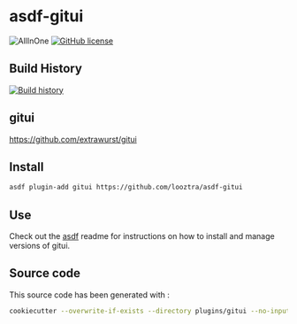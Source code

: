 # asdf-gitui

![AllInOne](https://github.com/looztra/asdf-gitui/workflows/AllInOne/badge.svg)
[![GitHub license](https://img.shields.io/github/license/looztra/asdf-gitui?style=plastic)](https://github.com/looztra/asdf-gitui/blob/master/LICENSE)

## Build History

[![Build history](https://buildstats.info/github/chart/looztra/asdf-gitui?branch=master)](https://github.com/looztra/asdf-gitui/actions)

## gitui

<https://github.com/extrawurst/gitui>

## Install

```bash
asdf plugin-add gitui https://github.com/looztra/asdf-gitui
```

## Use

Check out the [asdf](https://github.com/asdf-vm/asdf) readme for instructions on how to install and manage versions of gitui.

## Source code

This source code has been generated with :

```bash
cookiecutter --overwrite-if-exists --directory plugins/gitui --no-input https://github.com/looztra/cookiecutter-asdf-plugin

```


